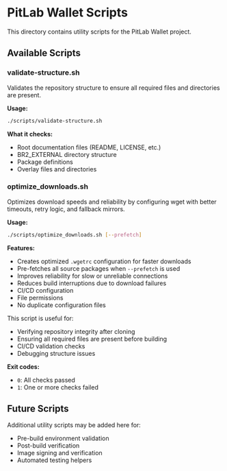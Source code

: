 # PitLab Wallet Scripts

This directory contains utility scripts for the PitLab Wallet project.

## Available Scripts

### validate-structure.sh

Validates the repository structure to ensure all required files and directories are present.

**Usage:**
```bash
./scripts/validate-structure.sh
```

**What it checks:**
- Root documentation files (README, LICENSE, etc.)
- BR2_EXTERNAL directory structure
- Package definitions
- Overlay files and directories

### optimize_downloads.sh

Optimizes download speeds and reliability by configuring wget with better timeouts, retry logic, and fallback mirrors.

**Usage:**
```bash
./scripts/optimize_downloads.sh [--prefetch]
```

**Features:**
- Creates optimized `.wgetrc` configuration for faster downloads
- Pre-fetches all source packages when `--prefetch` is used
- Improves reliability for slow or unreliable connections
- Reduces build interruptions due to download failures
- CI/CD configuration
- File permissions
- No duplicate configuration files

This script is useful for:
- Verifying repository integrity after cloning
- Ensuring all required files are present before building
- CI/CD validation checks
- Debugging structure issues

**Exit codes:**
- `0`: All checks passed
- `1`: One or more checks failed

## Future Scripts

Additional utility scripts may be added here for:
- Pre-build environment validation
- Post-build verification
- Image signing and verification
- Automated testing helpers
